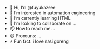 - 👋 Hi, I’m @fuyukazeee
- 👀 I’m interested in automation engineering
- 🌱 I’m currently learning HTML
- 💞️ I’m looking to collaborate on ...
- 📫 How to reach me ...
- 😄 Pronouns: ...
- ⚡ Fun fact: i love nasi goreng 

<!---
fuyukazeee/fuyukazeee is a ✨ special ✨ repository because its `README.md` (this file) appears on your GitHub profile.
You can click the Preview link to take a look at your changes.
--->
